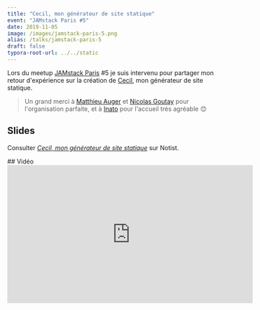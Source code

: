 ```yaml
---
title: "Cecil, mon générateur de site statique"
event: "JAMstack Paris #5"
date: 2019-11-05
image: /images/jamstack-paris-5.png
alias: /talks/jamstack-paris-5
draft: false
typora-root-url: ../../static
---
```


Lors du meetup [JAMstack Paris](https://jamstack.paris) #5 je suis intervenu pour partager mon retour d'expérience sur la création de [Cecil](https://cecil.app), mon générateur de site statique.

<!--break-->

> Un grand merci à [Matthieu Auger](https://twitter.com/matthieuauger) et [Nicolas Goutay](https://twitter.com/phacks) pour l'organisation parfaite, et à [Inato](https://twitter.com/inatohealth) pour l'accueil très agréable 😊

## Slides

<p data-notist="aligny/a0sRr4">Consulter <a href="https://noti.st/aligny/a0sRr4"><em>Cecil, mon générateur de site statique</em></a> sur Notist.</p>
<script async src="https://on.notist.cloud/embed/002.js"></script>
## Vidéo

<div class="video-wrapper">
    <iframe width="560" height="315" src="https://www.youtube.com/embed/FTpBS7g7YnI" frameborder="0" allow="accelerometer; autoplay; encrypted-media; gyroscope; picture-in-picture" allowfullscreen></iframe>
</div>
